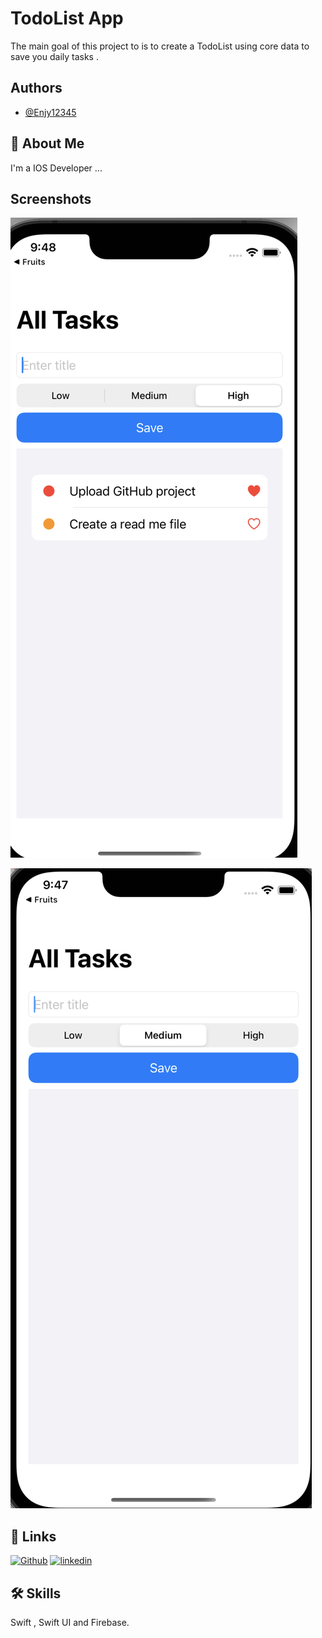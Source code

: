
# TodoList App 

The main goal of this project to  is to create a TodoList using core data to save you daily tasks .
## Authors

- [@Enjy12345](https://github.com/Enjy12345)


## 🚀 About Me
I'm a IOS Developer ...


## Screenshots

![Screenshot](Image1.png)

![App Screenshot](Image2.png)

## 🔗 Links
[![Github](https://img.shields.io/badge/Github-000?style=for-the-badge&logo=ko-fi&logoColor=white)](https://github.com/Enjy12345)
[![linkedin](https://img.shields.io/badge/linkedin-0A66C2?style=for-the-badge&logo=linkedin&logoColor=white)](https://www.linkedin.com/in/enjy-khaled-58432a1b0/)


## 🛠 Skills
Swift , Swift UI and Firebase.


